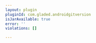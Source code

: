 ```yaml
---
layout: plugin
pluginId: com.gladed.androidgitversion
isJarAvailable: true
error: ''
violations: []

---
```

